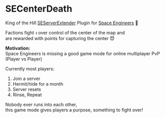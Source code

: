 # SECenterDeath
King of the Hill [SEServerExtender](https://github.com/SEServerExtender/SEServerExtender) Plugin for [Space Engineers](http://www.spaceengineersgame.com/) 🚀

Factions fight ง over control of the center of the map and   
are rewarded with points for capturing the center :smiling_imp:

**Motivation:**  
Space Engineers is missing a good game mode for online multiplayer PvP (Player vs Player)

Currently most players:  
1. Join a server  
2. Hermit/hide for a month  
3. Server resets  
4. Rinse, Repeat  

Nobody ever runs into each other,  
this game mode gives players a purpose, something to fight over!

